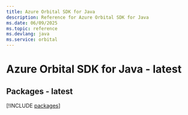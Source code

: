 ```yaml
---
title: Azure Orbital SDK for Java
description: Reference for Azure Orbital SDK for Java
ms.date: 06/09/2025
ms.topic: reference
ms.devlang: java
ms.service: orbital
---
```

# Azure Orbital SDK for Java - latest
## Packages - latest
[!INCLUDE [packages](orbital-index.md)]